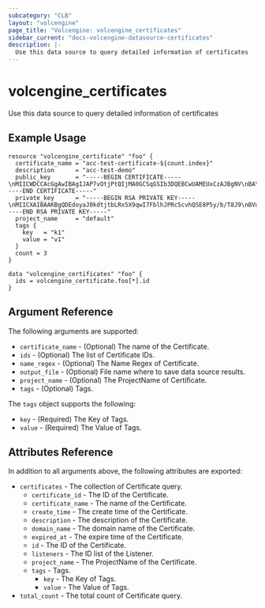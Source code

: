 ```yaml
---
subcategory: "CLB"
layout: "volcengine"
page_title: "Volcengine: volcengine_certificates"
sidebar_current: "docs-volcengine-datasource-certificates"
description: |-
  Use this data source to query detailed information of certificates
---
```

# volcengine_certificates
Use this data source to query detailed information of certificates
## Example Usage
```hcl
resource "volcengine_certificate" "foo" {
  certificate_name = "acc-test-certificate-${count.index}"
  description      = "acc-test-demo"
  public_key       = "-----BEGIN CERTIFICATE-----\nMIICWDCCAcGgAwIBAgIJAP7vOtjPtQIjMA0GCSqGSIb3DQEBCwUAMEUxCzAJBgNV\nBAYTAkNOMRMwEQYDVQQIDApjbi1iZWlqaW5nMSEwHwYDVQQKDBhJbnRlcm5ldCBX\naWRnaXRzIFB0eSBMdGQwHhcNMjAxMDIwMDYxOTUxWhcNMjAxMTE5MDYxOTUxWjBF\nMQswCQYDVQQGEwJDTjETMBEGA1UECAwKY24tYmVpamluZzEhMB8GA1UECgwYSW50\nZXJuZXQgV2lkZ2l0cyBQdHkgTHRkMIGfMA0GCSqGSIb3DQEBAQUAA4GNADCBiQKB\ngQDEdoyaJ0kdtjtbLRx5X9qwI7FblhJPRcScvhQSE8P5y/b/T8J9BVuFIBoU8nrP\nY9ABz4JFklZ6SznxLbFBqtXoJTmzV6ixyjjH+AGEw6hCiA8Pqy2CNIzxr9DjCzN5\ntWruiHqO60O3Bve6cHipH0VyLAhrB85mflvOZSH4xGsJkwIDAQABo1AwTjAdBgNV\nHQ4EFgQUYDwuuqC2a2UPrfm1v31vE7+GRM4wHwYDVR0jBBgwFoAUYDwuuqC2a2UP\nrfm1v31vE7+GRM4wDAYDVR0TBAUwAwEB/zANBgkqhkiG9w0BAQsFAAOBgQAovSB0\n5JRKrg7lYR/KlTuKHmozfyL9UER0/dpTSoqsCyt8yc1BbtAKUJWh09BujBE1H22f\nlKvCAjhPmnNdfd/l9GrmAWNDWEDPLdUTkGSkKAScMpdS+mLmOBuYWgdnOtq3eQGf\nt07tlBL+dtzrrohHpfLeuNyYb40g8VQdp3RRRQ==\n-----END CERTIFICATE-----"
  private_key      = "-----BEGIN RSA PRIVATE KEY-----\nMIICXAIBAAKBgQDEdoyaJ0kdtjtbLRx5X9qwI7FblhJPRcScvhQSE8P5y/b/T8J9\nBVuFIBoU8nrPY9ABz4JFklZ6SznxLbFBqtXoJTmzV6ixyjjH+AGEw6hCiA8Pqy2C\nNIzxr9DjCzN5tWruiHqO60O3Bve6cHipH0VyLAhrB85mflvOZSH4xGsJkwIDAQAB\nAoGARe2oaCo5lTDK+c4Zx3392hoqQ94r0DmWHPBvNmwAooYd+YxLPrLMe5sMjY4t\ndmohnLNevCK1Uzw5eIX6BNSo5CORBcIDRmiAgwiYiS3WOv2+qi9g5uIdMiDr+EED\nK8wZJjB5E2WyfxL507vtW4T5L36yfr8SkmqH3GvzpI2jCqECQQDsy0AmBzyfK0tG\nNw1+iF9SReJWgb1f5iHvz+6Dt5ueVQngrl/5++Gp5bNoaQMkLEDsy0iHIj9j43ji\n0DON05uDAkEA1GXgGn8MXXKyuzYuoyYXCBH7aF579d7KEGET/jjnXx9DHcfRJZBY\nB9ghMnnonSOGboF04Zsdd3xwYF/3OHYssQJAekd/SeQEzyE5TvoQ8t2Tc9X4yrlW\nxNX/gmp6/fPr3biGUEtb7qi+4NBodCt+XsingmB7hKUP3RJTk7T2WnAC5wJAMqHi\njY5x3SkFkHl3Hq9q2CKpQxUbCd7FXqg1wum/xj5GmqfSpNjHE3+jUkwbdrJMTrWP\nrmRy3tQMWf0mixAo0QJBAN4IcZChanq8cZyNqqoNbxGm4hkxUmE0W4hxHmLC2CYZ\nV4JpNm8dpi4CiMWLasF6TYlVMgX+aPxYRUWc/qqf1/Q=\n-----END RSA PRIVATE KEY-----"
  project_name     = "default"
  tags {
    key   = "k1"
    value = "v1"
  }
  count = 3
}

data "volcengine_certificates" "foo" {
  ids = volcengine_certificate.foo[*].id
}
```
## Argument Reference
The following arguments are supported:
* `certificate_name` - (Optional) The name of the Certificate.
* `ids` - (Optional) The list of Certificate IDs.
* `name_regex` - (Optional) The Name Regex of Certificate.
* `output_file` - (Optional) File name where to save data source results.
* `project_name` - (Optional) The ProjectName of Certificate.
* `tags` - (Optional) Tags.

The `tags` object supports the following:

* `key` - (Required) The Key of Tags.
* `value` - (Required) The Value of Tags.

## Attributes Reference
In addition to all arguments above, the following attributes are exported:
* `certificates` - The collection of Certificate query.
    * `certificate_id` - The ID of the Certificate.
    * `certificate_name` - The name of the Certificate.
    * `create_time` - The create time of the Certificate.
    * `description` - The description of the Certificate.
    * `domain_name` - The domain name of the Certificate.
    * `expired_at` - The expire time of the Certificate.
    * `id` - The ID of the Certificate.
    * `listeners` - The ID list of the Listener.
    * `project_name` - The ProjectName of the Certificate.
    * `tags` - Tags.
        * `key` - The Key of Tags.
        * `value` - The Value of Tags.
* `total_count` - The total count of Certificate query.


